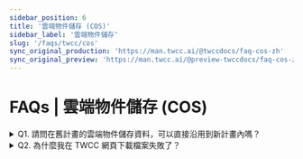 ```yaml
---
sidebar_position: 6
title: '雲端物件儲存 (COS)'
sidebar_label: '雲端物件儲存'
slug: '/faqs/twcc/cos'
sync_original_production: 'https://man.twcc.ai/@twccdocs/faq-cos-zh' 
sync_original_preview: 'https://man.twcc.ai/@preview-twccdocs/faq-cos-zh'
---
```


# FAQs | 雲端物件儲存 (COS)

<details>

<summary> Q1. 請問在舊計畫的雲端物件儲存資料，可以直接沿用到新計畫內嗎？</summary>

很抱歉！目前 TWCC 沒有提供雲端物件儲存資料直接移轉至另一計畫的服務，您可以使用第三方軟體將舊計畫資料下載至本地端，再從本機端將資料上傳到新計畫的雲端物件儲存空間，詳細操作方法請參考[此文件](https://man.twcc.ai/@twccdocs/howto-project-data-transfer-zh)。

</details>

<details>

<summary> Q2. 為什麼我在 TWCC 網頁下載檔案失敗了？</summary>

TWCC 網頁有流量限制，單一檔案上傳或下載不能超過 1 GB。
請確認您的檔案大小，如需下載大容量檔案，我們建議您透過第三方軟體 (e.g., S3 Browser) 進行下載。

</details>